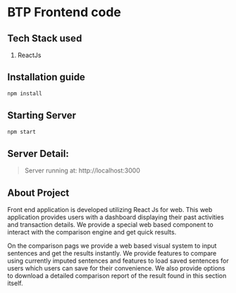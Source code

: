 # BTP Frontend code

## Tech Stack used
1. ReactJs

## Installation guide
```bash
npm install
```

## Starting Server
```bash
npm start
```

## Server Detail:
> Server running at: http://localhost:3000

## About Project
Front end application is developed utilizing React Js for web. This web application provides users with a dashboard displaying their past activities and transaction details. We provide a special web based component to interact with the comparison engine and get quick results.

On the comparison pags we provide a web based visual system to input sentences and get the results instantly. We provide features to compare using currently imputed sentences and features to load saved sentences for users which users can save for their convenience. We also provide options to download a detailed comparison report of the result found in this section itself.
